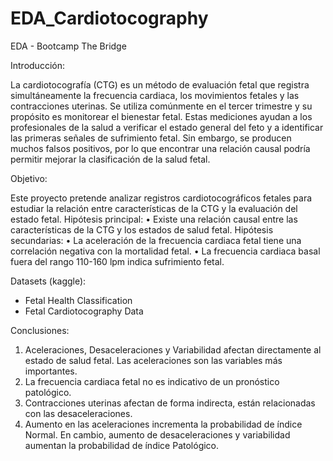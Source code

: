 # EDA_Cardiotocography

EDA - Bootcamp The Bridge

Introducción:

La cardiotocografía (CTG) es un método de evaluación fetal que registra simultáneamente la frecuencia cardiaca, los movimientos fetales y las contracciones uterinas. Se utiliza comúnmente en el tercer trimestre y su propósito es monitorear el bienestar fetal. Estas mediciones ayudan a los profesionales de la salud a verificar el estado general del feto y a identificar las primeras señales de sufrimiento fetal. Sin embargo, se producen muchos falsos positivos, por lo que encontrar una relación causal podría permitir mejorar la clasificación de la salud fetal.

Objetivo:

Este proyecto pretende analizar registros cardiotocográficos fetales para estudiar la relación entre características de la CTG y la evaluación del estado fetal.
Hipótesis principal:
• Existe una relación causal entre las características de la CTG y los estados de salud fetal.
Hipótesis secundarias:
• La aceleración de la frecuencia cardiaca fetal tiene una correlación negativa con la mortalidad fetal.
• La frecuencia cardiaca basal fuera del rango 110-160 lpm indica sufrimiento fetal.

Datasets (kaggle):
* Fetal Health Classification
* Fetal Cardiotocography Data

Conclusiones:
1. Aceleraciones, Desaceleraciones y Variabilidad afectan directamente al estado de salud fetal. Las aceleraciones son las variables más importantes.
2. La frecuencia cardiaca fetal no es indicativo de un pronóstico patológico.
3. Contracciones uterinas afectan de forma indirecta, están relacionadas con las desaceleraciones.
4. Aumento en las aceleraciones incrementa la probabilidad de índice Normal. En cambio, aumento de desaceleraciones y variabilidad aumentan la probabilidad de índice Patológico.
